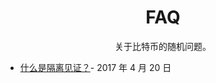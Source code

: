 # <center>FAQ</center>
<center>关于比特币的随机问题。</center>

* [什么是隔离见证？](./Segregated%20Witness/Segregated%20Witness.md)- 2017 年 4 月 20 日